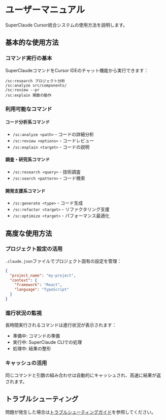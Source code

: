 # ユーザーマニュアル

SuperClaude Cursor統合システムの使用方法を説明します。

## 基本的な使用方法

### コマンド実行の基本

SuperClaudeコマンドをCursor IDEのチャット機能から実行できます：

```
/sc:research プロジェクト分析
/sc:analyze src/components/
/sc:review --pr
/sc:explain 関数の動作
```

### 利用可能なコマンド

#### コード分析系コマンド
- `/sc:analyze <path>` - コードの詳細分析
- `/sc:review <options>` - コードレビュー
- `/sc:explain <target>` - コードの説明

#### 調査・研究系コマンド
- `/sc:research <query>` - 技術調査
- `/sc:search <pattern>` - コード検索

#### 開発支援系コマンド
- `/sc:generate <type>` - コード生成
- `/sc:refactor <target>` - リファクタリング支援
- `/sc:optimize <target>` - パフォーマンス最適化

## 高度な使用方法

### プロジェクト設定の活用

`.claude.json`ファイルでプロジェクト固有の設定を管理：

```json
{
  "project_name": "my-project",
  "context": {
    "framework": "React",
    "language": "TypeScript"
  }
}
```

### 進行状況の監視

長時間実行されるコマンドは進行状況が表示されます：
- 準備中: コマンドの準備
- 実行中: SuperClaude CLIでの処理
- 処理中: 結果の整形

### キャッシュの活用

同じコマンドと引数の組み合わせは自動的にキャッシュされ、高速に結果が返されます。

## トラブルシューティング

問題が発生した場合は[トラブルシューティングガイド](troubleshooting.md)を参照してください。